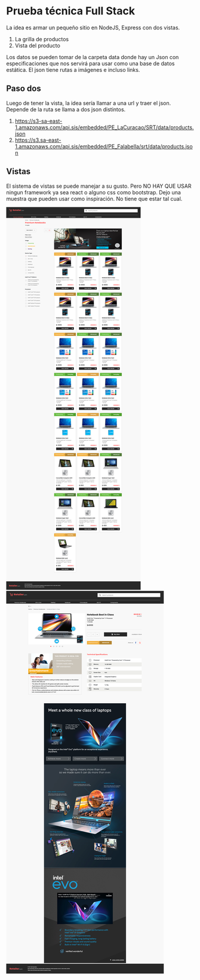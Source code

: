 # Prueba técnica Full Stack

La idea es armar un pequeño sitio en NodeJS, Express con dos vistas. 

1. La grilla de productos
2. Vista del producto

Los datos se pueden tomar de la carpeta data donde hay un Json con especificaciones que nos servirá para usar como una base de datos estática. El json tiene rutas a imágenes e incluso links.

## Paso dos

Luego de tener la vista, la idea sería llamar a una url y traer el json. Depende de la ruta se llama a dos json distintos.
1. https://s3-sa-east-1.amazonaws.com/api.sis/embedded/PE_LaCuracao/SRT/data/products.json
2. https://s3.sa-east-1.amazonaws.com/api.sis/embedded/PE_Falabella/srt/data/products.json

## Vistas

El sistema de vistas se puede manejar a su gusto. Pero NO HAY QUE USAR ningun framework ya sea react o alguno css como bootstrap. Dejo una muestra que pueden usar como inspiración. No tiene que estar tal cual.

![Screenshot](screenshot.png)
![Screenshot](screenshot2.png)